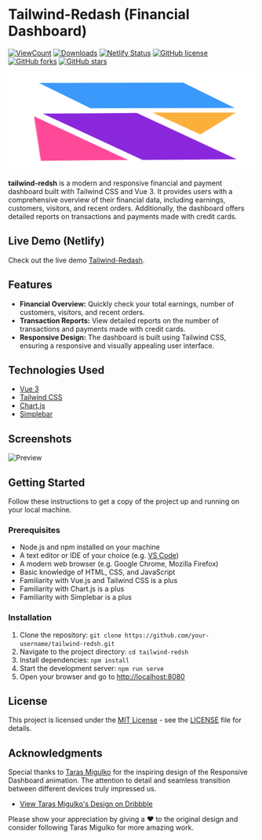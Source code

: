 # Tailwind-Redash (Financial Dashboard)

[![ViewCount](https://views.whatilearened.today/views/github/Naereen/StrapDown.js.svg)](https://github.com/ZikaZaki/tailwind-redash/)
[![Downloads](https://img.shields.io/github/downloads/Naereen/StrapDown.js/total.svg)](https://github.com/ZikaZaki/tailwind-redash/)
[![Netlify Status](https://api.netlify.com/api/v1/badges/5ac0322e-45a3-469a-a23b-ac8f03aa0ccf/deploy-status)](https://app.netlify.com/sites/tailwind-redash/deploys)
[![GitHub license](https://img.shields.io/github/license/Naereen/StrapDown.js.svg)](LICENSE.md)
[![GitHub forks](https://img.shields.io/github/forks/Naereen/StrapDown.js.svg?style=social&label=Fork)](https://github.com/ZikaZaki/tailwind-redash/)
[![GitHub stars](https://img.shields.io/github/stars/Naereen/StrapDown.js.svg?style=social&label=Star)](https://github.com/ZikaZaki/tailwind-redash/)

<!-- ![Project Logo](src/assets/logo.svg) -->

<img src="src/assets/logo.svg" alt="Project Logo" width="100%" height="200">

**tailwind-redsh** is a modern and responsive financial and payment dashboard built with Tailwind CSS and Vue 3. It provides users with a comprehensive overview of their financial data, including earnings, customers, visitors, and recent orders. Additionally, the dashboard offers detailed reports on transactions and payments made with credit cards.

## Live Demo (Netlify)

Check out the live demo [Tailwind-Redash](https://tailwind-redash.netlify.app/).

## Features

- **Financial Overview:** Quickly check your total earnings, number of customers, visitors, and recent orders.
- **Transaction Reports:** View detailed reports on the number of transactions and payments made with credit cards.
- **Responsive Design:** The dashboard is built using Tailwind CSS, ensuring a responsive and visually appealing user interface.

## Technologies Used

- [Vue 3](https://v3.vuejs.org/)
- [Tailwind CSS](https://tailwindcss.com/)
- [Chart.js](https://www.chartjs.org/)
- [Simplebar](https://grsmto.github.io/simplebar/)

## Screenshots

![Preview](/preview.gif)

## Getting Started

Follow these instructions to get a copy of the project up and running on your local machine.

### Prerequisites

- Node.js and npm installed on your machine
- A text editor or IDE of your choice (e.g. [VS Code](https://code.visualstudio.com/))
- A modern web browser (e.g. Google Chrome, Mozilla Firefox)
- Basic knowledge of HTML, CSS, and JavaScript
- Familiarity with Vue.js and Tailwind CSS is a plus
- Familiarity with Chart.js is a plus
- Familiarity with Simplebar is a plus

### Installation

1. Clone the repository: `git clone https://github.com/your-username/tailwind-redsh.git`
2. Navigate to the project directory: `cd tailwind-redsh`
3. Install dependencies: `npm install`
4. Start the development server: `npm run serve`
5. Open your browser and go to [http://localhost:8080](http://localhost:8080)

## License

This project is licensed under the [MIT License](LICENSE) - see the [LICENSE](LICENSE) file for details.

## Acknowledgments

Special thanks to [Taras Migulko](https://dribbble.com/ui_migulko) for the inspiring design of the Responsive Dashboard animation. The attention to detail and seamless transition between different devices truly impressed us.

- [View Taras Migulko's Design on Dribbble](https://dribbble.com/shots/9963575-Responsive-Dashboard-animation-design)

Please show your appreciation by giving a ❤️ to the original design and consider following Taras Migulko for more amazing work.
